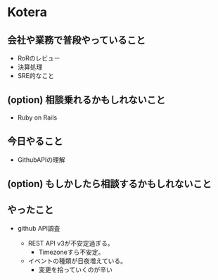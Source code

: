 # Kotera

## 会社や業務で普段やっていること

- RoRのレビュー
- 決算処理
- SRE的なこと

## (option) 相談乗れるかもしれないこと

- Ruby on Rails

## 今日やること

- GithubAPIの理解

## (option) もしかしたら相談するかもしれないこと
 

## やったこと

- github API調査

  - REST API v3が不安定過ぎる。
    - Timezoneすら不安定。
  - イベントの種類が日夜増えている。
    - 変更を拾っていくのが辛い
